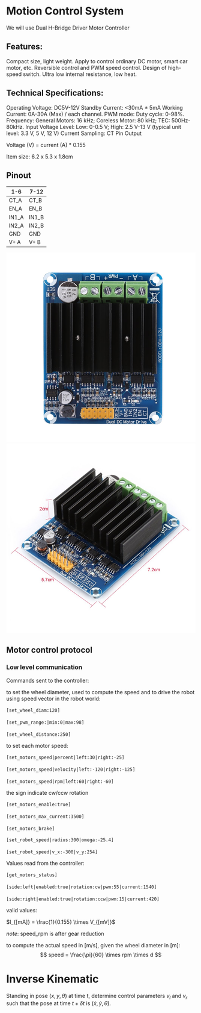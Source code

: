# Motion Control System

We will use Dual H-Bridge Driver Motor Controller

## Features: 
Compact size, light weight.
Apply to control ordinary DC motor, smart car motor, etc.
Reversible control and PWM speed control.
Design of high-speed switch.
Ultra low internal resistance, low heat.


## Technical Specifications:
Operating Voltage: DC5V-12V
Standby Current: <30mA ± 5mA
Working Current: 0A-30A (Max) / each channel.
PWM mode: Duty cycle: 0-98%.
Frequency: General Motors: 16 kHz; Coreless Motor: 80 kHz; TEC: 500Hz-80kHz.
Input Voltage Level: Low: 0-0.5 V; High: 2.5 V-13 V (typical unit level: 3.3 V, 5 V, 12 V)
Current Sampling: CT Pin Output 

Voltage (V) = current (A) * 0.155

Item size: 6.2 x 5.3 x 1.8cm


## Pinout


1-6  | 7-12
---- | ----
CT_A | CT_B
EN_A | EN_B
IN1_A | IN1_B
IN2_A | IN2_B
GND | GND
V+  A | V+ B

![Dual H-Bridge](images/DC_Motor_Controller_1.jpg)
![Dual H-Bridge](images/DC_Motor_Controller_2.jpg)

## Motor control protocol

### Low level communication

Commands sent to the controller:

to set the wheel diameter, used to compute the speed and to drive the robot using speed vector in the robot world:
```
[set_wheel_diam:120]

[set_pwm_range:|min:0|max:98]

[set_wheel_distance:250]
```


to set each motor speed:
```
[set_motors_speed|percent|left:30|right:-25]

[set_motors_speed|velocity|left:-120|right:-125]

[set_motors_speed|rpm|left:60|right:-60]
```

the sign indicate cw/ccw rotation

```
[set_motors_enable:true]

[set_motors_max_current:3500]

[set_motors_brake]
```


```
[set_robot_speed|radius:300|omega:-25.4]

[set_robot_speed|v_x:-300|v_y:254]
```

Values read from the controller:

```
[get_motors_status]

[side:left|enabled:true|rotation:cw|pwm:55|current:1540]

[side:right|enabled:true|rotation:ccw|pwm:15|current:420]
```

valid values:

  $I_{[mA]} =  \frac{1}{0.155} \times V_{[mV]}$

*note*: speed_rpm is after gear reduction

to compute the actual speed in [m/s], given the wheel diameter in [m]: 
$$ speed = \frac{\pi}{60} \times rpm \times d $$

# Inverse Kinematic

Standing in pose $(x,y,\theta)$ at time t, determine control parameters $v_l$ and $v_r$ such that the pose at time $t + \delta t$ is $(\dot{x},\dot{y},\dot{\theta})$.

